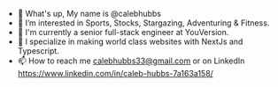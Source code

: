 - 👋 What's up, My name is @calebhubbs
- 👀 I’m interested in Sports, Stocks, Stargazing, Adventuring & Fitness.
- 🌱 I'm currently a senior full-stack engineer at YouVersion.
- 💞️ I specialize in making world class websites with NextJs and Typescript. 
- 📫 How to reach me calebhubbs33@gmail.com or on LinkedIn https://www.linkedin.com/in/caleb-hubbs-7a163a158/

<!---
calebhubbs/calebhubbs is a ✨ special ✨ repository because its `README.md` (this file) appears on your GitHub profile.
You can click the Preview link to take a look at your changes.
--->
